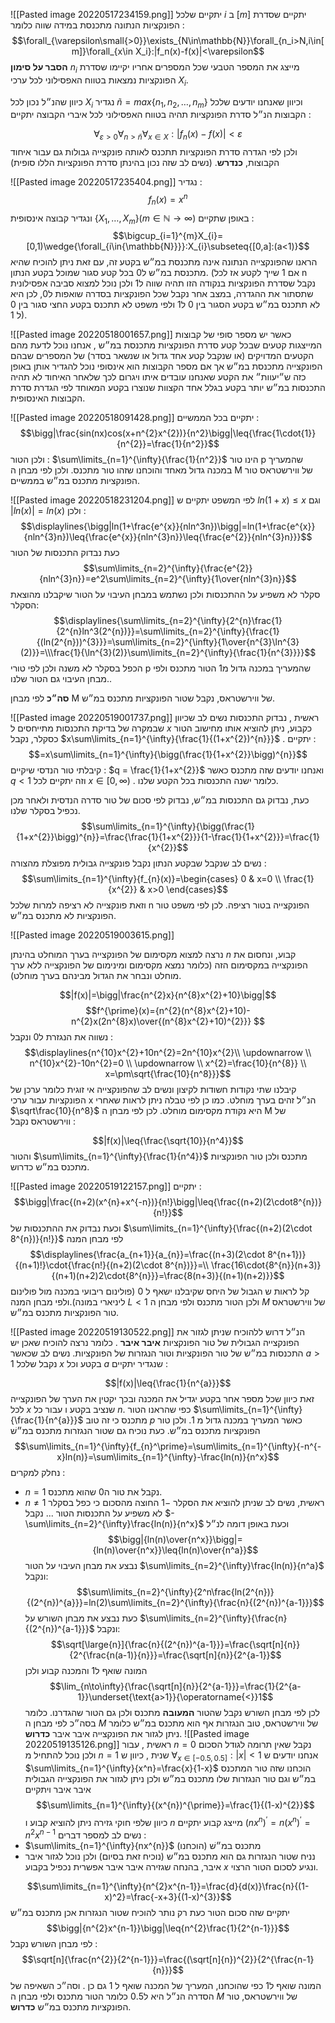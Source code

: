 ![[Pasted image 20220517234159.png]]
יתקיים שלכל $i$ ב $[m]$ יתקיים שסדרת הפונקציות הנתונה מתכנסת במידה שווה כלומר : 
$$\forall_{\varepsilon\small{>0}}\exists_{N\in\mathbb{N}}\forall_{n_i>N,i\in[m]}\forall_{x\in X_i}:|f_n(x)-f(x)|<\varepsilon$$
__הסבר על סימון__ $n_i$ מייצג את המספר הטבעי שכל המספרים אחריו יקיימו שסדרת הפונקציות נמצאות בטווח האפסילוני לכל ערכי $X_i$.

כיוון שהנ״ל נכון לכל $X_i$ נגדיר $\widetilde{n}=max\{{n_{1},n_{2},\dots,n_{m}}\}$ וכיוון שאנחנו יודעים שלכל הקבוצות הנ״ל סדרת הפונקציות תהיה בטווח האפסילוני לכל איברי הקבוצה יתקיים : 

$$\forall_{\varepsilon>0}\forall_{n>\widetilde{n}}\forall_{x\in X}:|f_{n}(x)-f(x)|<\varepsilon$$
 ולכן לפי הגדרה סדרת הפונקציות תתכנס לאותה פונקצייה גבולות גם עבור איחוד הקבוצות, __כנדרש__.  (נשים לב שזה נכון בהינתן סדרת הפונקציות הללו סופית)

![[Pasted image 20220517235404.png]]
נגדיר : 
$$f_{n}(x)=x^{n}$$
ונגדיר קבוצה אינסופית $\{ X_{1},\dots,X_{m}\}(m\in{\mathbb{N}}\rightarrow{\infty})$
באופן שתקיים : 
$$\bigcup_{i=1}^{m}X_{i}=[0,1)\wedge{\forall_{i\in{\mathbb{N}}}}:X_{i}\subseteq{[0,a]:(a<1)}$$
הראנו שהפונקצייה הנתונה אינה מתכנסת במ״ש בקטע זה, עם זאת ניתן להוכיח שהיא מתכנסת במ״ש ל0 בכל קטע סגור שמוכל בקטע הנתון. (אם $1$ שייך לקטע אז לכל n נקבל שסדרת הפונקציות בנקודה הזו תהיה שווה ל1 ולכן נוכל למצוא סביבה אפסילונית שתסתור את ההגדרה, במצב אחר נקבל שכל הפונקציות בסדרה שואפות ל0, לכן היא לא תתכנס במ״ש בקטע הסגור בין 0 ל1 ולפי משפט לא תתכנס בקטע החצי סגור בין 0 ל 1).

![[Pasted image 20220518001657.png]]
כאשר יש מספר סופי של קבוצות המייצגות קטעים שבכל קטע סדרת הפונקציות מתכנסת במ״ש , אנחנו נוכל לדעת מהם הקטעים המדויקים (או שנקבל קטע אחד גדול או שנשאר בסדר) של המספרים שבהם הפונקצייה מתכנסת במ״ש אך אם מספר הקבוצות הוא אינסופי נוכל להגדיר אותן באופן כזה ש״יעוות״ את הקטע שאנחנו עובדים איתו ויגרום לכך שלאחר האיחוד לא תהיה התכנסות במ״ש יותר בקטע בגלל אחד הקצוות שנוצרו בקטע המאוחד לפי הגדרת סדרת הקבוצות האינסופית.

![[Pasted image 20220518091428.png]]
יתקיים בכל הממשיים :
$$\bigg|\frac{sin(nx)cos(x+n^{2}x^{2})}{n^2}\bigg|\leq{\frac{1\cdot{1}}{n^{2}}=\frac{1}{n^2}}$$
ולכן הטור : $\sum\limits_{n=1}^{\infty}{\frac{1}{n^2}}$ הינו טור p שהמעריך במכנה גדול מאחד והוכחנו שזהו טור מתכנס. ולכן לפי מבחן ה M של ווירשטראס טור הפונקציות מתכנס במ״ש בממשיים. 

![[Pasted image 20220518231204.png]]
לפי המשפט יתקיים ש $ln(1+x)\leq{x}$ וגם  $|ln(x)|=ln(x)$ ולכן :
$$\displaylines{\bigg|ln(1+\frac{e^{x}}{nln^3n})\bigg|=ln(1+\frac{e^{x}}{nln^{3}n})\leq{\frac{e^{x}}{nln^{3}n}}\leq{\frac{e^{2}}{nln^{3}n}}}$$
כעת  נבדוק התכנסות של הטור
$$\sum\limits_{n=2}^{\infty}{\frac{e^{2}}{nln^{3}n}}=e^2\sum\limits_{n=2}^{\infty}{1\over{nln^{3}n}}$$
סקלר לא משפיע על ההתכנסות ולכן נשתמש במבחן העיבוי על הטור שיקבלנו מהוצאת הסקלר: 
$$\displaylines{\sum\limits_{n=2}^{\infty}{2^{n}\frac{1}{2^{n}ln^3(2^{n})}}=\sum\limits_{n=2}^{\infty}{\frac{1}{(ln(2^{n}))^{3}}}=\sum\limits_{n=2}^{\infty}{1\over{n^{3}\ln^{3}(2)}}=\\\frac{1}{\ln^{3}(2)}\sum\limits_{n=2}^{\infty}{\frac{1}{n^{3}}}}$$
הכפל בסקלר לא משנה ולכן לפי טורי p שהמעריך במכנה גדול מ1 הטור מתכנס ולפי מבחן העיבוי גם הטור שלנו..

__סה״כ__ לפי מבחן M של ווירשטראס, נקבל שטור הפונקציות מתכנס במ״ש.

![[Pasted image 20220519001737.png]]
ראשית , נבדוק התכנסות
נשים לב שכיוון שבמקרה של בדיקת התכנסות מתייחסים ל $x$ כקבוע, ניתן להוציא אותו מחישוב הטור כסקלר, נקבל $x\sum\limits_{n=1}^{\infty}{\frac{1}{(1+x^{2})^{n}}}$ .
יתקיים : 
$$=x\sum\limits_{n=1}^{\infty}{\bigg(\frac{1}{1+x^{2}}\bigg)^{n}}$$
קיבלתי טור הנדסי שיקיים : $q = \frac{1}{1+x^{2}}$ ואנחנו יודעים שזה מתכנס כאשר $q<1$ וזה יתקיים לכל $x\in[0,\infty)$ . כלומר ישנה התכנסות בכל הקטע שלנו.

כעת, נבדוק גם התכנסות במ״ש,  נבדוק לפי סכום של טור סדרה הנדסית ולאחר מכן נכפיל בסקלר שלנו. 
$$\sum\limits_{n=1}^{\infty}{\bigg(\frac{1}{1+x^{2}}\bigg)^{n}}=\frac{\frac{1}{1+x^{2}}}{1-\frac{1}{1+x^{2}}}=\frac{1}{x^{2}}$$
נשים לב שנקבל שבקטע הנתון נקבל פונקצייה גבולית מפוצלת מהצורה :
$$\sum\limits_{n=1}^{\infty}{f_{n}(x)}=\begin{cases}
    0 & x=0 \\
     \frac{1}{x^{2}} & x>0
  \end{cases}$$
וזאת פונקצייה לא רציפה למרות שלכל n הפונקצייה בטור רציפה. לכן לפי משפט טור הפונקציות לא מתכנס במ״ש.

![[Pasted image 20220519003615.png]]

נרצה למצוא מקסימום של הפונקצייה בערך המוחלט בהינתן $n$ קבוע, ונחסום את הפונקצייה במקסימום הזה (כלומר נמצא מקסימום ומינימום של הפונקצייה ללא ערך מוחלט ונבחר את הגדול מבינהם בערך מוחלט).

$$|f(x)|=\bigg|\frac{n^{2}x}{n^{8}x^{2}+10}\bigg|$$
$$f^{\prime}(x)={n^{2}(n^{8}x^{2}+10)-n^{2}x(2n^{8}x)\over{(n^{8}x^{2}+10)^{2}}}
$$
נשווה את הנגזרת ל0 ונקבל : 
$$\displaylines{n^{10}x^{2}+10n^{2}=2n^{10}x^{2}\\ \updownarrow \\ n^{10}x^{2}-10n^{2}=0 \\ \updownarrow \\ x^{2}=\frac{10}{n^{8}} \\ x=\pm\sqrt{\frac{10}{n^8}}}$$
קיבלנו שתי נקודות חשודות לקיצון ונשים לב שהפונקצייה אי זוגית כלומר ערכן של הפונקציות עבור ערכי x הנ״ל זהים בערך מוחלט.
כמו כן לפי טבלה ניתן לראות שאחרי $\sqrt\frac{10}{n^8}$ היא נקודת מקסימום מוחלט. 
לכן לפי מבחן ה M של ווירשטראס נקבל : 

$$|f(x)|\leq{\frac{\sqrt{10}}{n^4}}$$
והטור $\sum\limits_{n=1}^{\infty}{\frac{1}{n^4}}$ מתכנס ולכן טור הפונקציות מתכנס במ״ש כדרוש.


![[Pasted image 20220519122157.png]]
יתקיים :
$$\bigg|\frac{(n+2)(x^{n}+x^{-n})}{n!}\bigg|\leq{\frac{(n+2)(2\cdot8^{n})}{n!}}$$
וכעת נבדוק את ההתכנסות של $\sum\limits_{n=1}^{\infty}{\frac{(n+2)(2\cdot 8^{n})}{n!}}$  לפי מבחן המנה 
$$\displaylines{\frac{a_{n+1}}{a_{n}}=\frac{(n+3)(2\cdot 8^{n+1})}{(n+1)!}\cdot{\frac{n!}{(n+2)(2\cdot 8^{n})}}=\\ \frac{16\cdot{8^{n}}(n+3)}{(n+1)(n+2)2\cdot{8^{n}}}=\frac{8(n+3)}{(n+1)(n+2)}}$$
קל לראות ש הגבול של היחס שקיבלנו ישאף ל 0 (פולינום ריבועי במכנה מול פולינום ליניארי במונה).ולפי מבחן המנה $L<1$ ולכן הטור מתכנס ולפי מבחן ה $M$ של ווירשטראס טור הפונקציות מתכנס במ״ש.

![[Pasted image 20220519130522.png]]
הנ״ל דרוש ללהוכיח שניתן לגזור את הפונקצייה הגבולית של טור הפונקציות __איבר איבר__ . כלומר נרצה להוכיח שאכן יש התכנסות במ״ש של טור הפונקציות וטור הנגזרות של הפונקציות.
נשים לב שכאשר $a>1$ נקבל שלכל $x$ בקטע וכל $a$ שנגדיר יתקיים :

$$|f(x)|\leq{\frac{1}{n^{a}}}$$
זאת כיוון שכל מספר אחר בקטע יגדיל את המכנה ובכך יקטין את הערך של הפונקצייה לכל $x$ שנציב בקטע ו עבור כל $n$.
כפי שהראנו הטור  $\sum\limits_{n=1}^{\infty}{\frac{1}{n^{a}}}$ מתכנס כי זה טוב $p$ כאשר המעריך במכנה גדול מ 1. ולכן טור הפונקציות מתכנס במ״ש.
כעת נוכיח גם שטור הנגזרות מתכנס במ״שׁ
$$\sum\limits_{n=1}^{\infty}{f_{n}^\prime}=\sum\limits_{n=1}^{\infty}{-n^{-x}ln(n)}=\sum\limits_{n=1}^{\infty}-\frac{ln(n)}{n^x}$$
נחלק למקרים : 
* $n=1$ נקבל את טור ה$0$ שהוא מתכנס.
* $n\neq{1}$ ראשית, נשים לב שניתן להוציא את הסקלר $-1$ החוצה 
 מהסכום כי כפל בסקלר לא משפיע על התכנסות הטור ... נקבל $-\sum\limits_{n=2}^{\infty}\frac{ln(n)}{n^x}$ וכעת באופן דומה לנ״ל 
 $$\bigg|{ln(n)\over{n^x}}\bigg|={ln(n)\over{n^x}}\leq{ln(n)\over{n^a}}$$
 נבצע את מבחן העיבוי על הטור $\sum\limits_{n=2}^{\infty}\frac{ln(n)}{n^a}$ ונקבל:
 $$\sum\limits_{n=2}^{\infty}{2^n\frac{ln(2^{n})}{(2^{n})^{a}}}=ln(2)\sum\limits_{n=2}^{\infty}{\frac{n}{(2^{n})^{a-1}}}$$
 כעת נבצע את מבחן השורש על $\sum\limits_{n=2}^{\infty}{\frac{n}{(2^{n})^{a-1}}}$  ונקבל:
 $$\sqrt[\large{n}]{\frac{n}{(2^{n})^{a-1}}}=\frac{\sqrt[n]{n}}{2^{\frac{n(a-1)}{n}}}=\frac{\sqrt[n]{n}}{2^{a-1}}$$
 המונה שואף ל1 והמכנה קבוע ולכן 
 $$\lim_{n\to\infty}{\frac{\sqrt[n]{n}}{2^{a-1}}}=\frac{1}{2^{a-1}}\underset{\text{a>1}}{\operatorname{<}}1$$
 לכן לפי מבחן השורש נקבל שהטור __המעובה__ מתכנס ולכן גם הטור שהגדרנו. כלומר בסה״כ לפי מבחן ה $M$ של ווירשטראס, טוב הנגזרות אף הוא מתכנס במ״ש כלומר ניתן לגזור את הפונקצייה איבר איבר __כדרוש__.
![[Pasted image 20220519135126.png]]
ראשית , עבור $n=0$ נקבל שאין תרומה לגודל הסכום ולכן נוכל להתחיל מ $n=1$ שנית , כיוון ש $\forall_{x\in[-0.5,0.5]}:|x|<1$ אנחנו יודעים ש $\sum\limits_{n=1}^{\infty}{x^n}=\frac{x}{1-x}$  הוכחנו שזה טור המתכנס במ״ש וגם טור הנגזרות שלו מתכנס במ״ש ולכן ניתן לגזור את הפונקצייה הגבולית איבר איבר ויתקיים 
$$\sum\limits_{n=1}^{\infty}{(x^{n})^{\prime}}=\frac{1}{(1-x)^{2}}$$
כיוון שלפי חוקי גזירה ניתן להוציא קבוע ו $n$ מייצג קבוע יתקיים 
$(nx^{n})^{\prime}=n(x^{n})^{\prime}=n^{2}x^{n-1}$
נשים לב למספר דברים :
* $\sum\limits_{n=1}^{\infty}{nx^{n}}$ מתכנס במ״שׁ (הוכחנו)
* נניח שטור הנגזרות גם הוא מתכנס במ״ש (נוכיח זאת בסיום) ולכן נוכל לגזור איבר איבר, בהנחה שגזירה איבר איבר אפשרית נכפיל בקבוע $x$ ונגיע לסכום הטור הרצוי.

$$\sum\limits_{n=1}^{\infty}{n^{2}x^{n-1}}=\frac{d}{d(x)}\frac{n}{(1-x)^2}=\frac{-x+3}{(1-x)^{3}}$$
יתקיים שזה סכום הטור כעת רק נותר להוכיח שטור הנגזרות אכן מתכנס במ״ש
$$\bigg|{n^{2}x^{n-1}}\bigg|\leq{n^{2}\frac{1}{2^{n-1}}}$$
לפי מבחן השורש נקבל : 
$$\sqrt[n]{\frac{n^{2}}{2^{n-1}}}=\frac{(\sqrt[n]{n})^{2}}{2^{\frac{n-1}{n}}}$$
המונה שואף ל$1$ כפי שהוכחנו, המעריך של המכנה שואף ל $1$ גם כן . וסה״כ השאיפה של הסדרה הנ״ל היא ל$0.5$ כלומר הטור מתכנס ולפי מבחן ה $M$ של ווירשטראס, טור הפונקציות מתכנס במ״ש __כדרוש__. 
